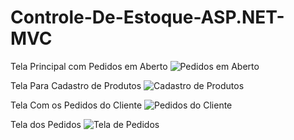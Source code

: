 # Controle-De-Estoque-ASP.NET-MVC
Tela Principal com Pedidos em Aberto
![Pedidos em Aberto](https://user-images.githubusercontent.com/81596957/155583833-21f28731-f4c4-4803-8955-677c6371f896.png)

Tela Para Cadastro de Produtos
![Cadastro de Produtos](https://user-images.githubusercontent.com/81596957/155584331-6d87628c-0a4f-48a8-8a68-20a2eb7472b4.png)

Tela Com os Pedidos do Cliente
![Pedidos do Cliente](https://user-images.githubusercontent.com/81596957/155584427-2f3e1b1f-578b-4ad6-a81d-a6187a2000b4.png)

Tela dos Pedidos
![Tela de Pedidos](https://user-images.githubusercontent.com/81596957/155584569-15b96f69-9fec-4d18-b280-d51a34b16e18.png)
